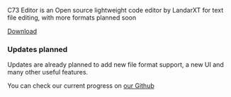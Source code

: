 
C73 Editor is an Open source lightweight code editor by LandarXT for text file editing, with more formats planned soon

[Download](https://landarxt.github.io/C73Editor/downloads)




### Updates planned
Updates are already planned to add new file format support, a new UI and many other useful features.

You can check our current progress on [our Github](https://github.com/LandarXT/C73Editor/)





